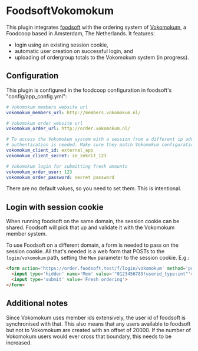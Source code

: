 FoodsoftVokomokum
=================

This plugin integrates
[foodsoft](https://github.com/foodcoops/foodsoft)
with the ordering system of [Vokomokum](http://www.vokomokum.nl/), a Foodcoop
based in Amsterdam, The Netherlands. It features:
* login using an existing session cookie,
* automatic user creation on successful login, and
* uploading of ordergroup totals to the Vokomokum system (in progress).


Configuration
-------------
This plugin is configured in the foodcoop configuration in foodsoft's
"config/app\_config.yml":

   ```yaml
   # Vokomokum members website url
   vokomokum_members_url: http://members.vokomokum.nl/

   # Vokomokum order website url
   vokomokum_order_url: http://order.vokomokum.nl/

   # To access the Vokomokum system with a session from a different ip address,
   # authentication is needed. Make sure they match Vokomokum configuration.
   vokomokum_client_id: external_app
   vokomokum_client_secret: ze_zekrit_123

   # Vokomokum login for submitting fresh amounts
   vokomokum_order_user: 123
   vokomokum_order_password: secret password
   ```

There are no default values, so you need to set them. This is intentional.


Login with session cookie
-------------------------

When running foodsoft on the same domain, the session cookie can be shared.
Foodsoft will pick that up and validate it with the Vokomokum member system.

To use Foodsoft on a different domain, a form is needed to pass on the session
cookie. All that's needed is a web form that POSTs to the `login/vokomokum`
path, setting the `Mem` parameter to the session cookie. E.g.:

   ```html
   <form action='https://order.foodsoft.test/f/login/vokomokum' method='post'>
     <input type='hidden' name='Mem' value='"0123456789!userid_type:int"'>
     <input type='submit' value='Fresh ordering'>
   </form>
   ```

Additional notes
----------------

Since Vokomokum uses member ids extensively, the user id of foodsoft is
synchronised with that. This also means that any users available to foodsoft
but not to Vokomokum are created with an offset of 20000.  If the number of
Vokomokum users would ever cross that boundary, this needs to be increased.

